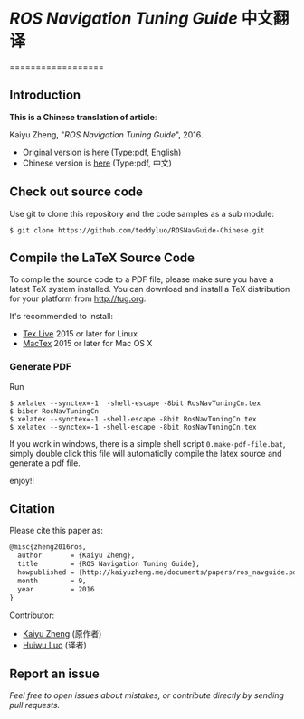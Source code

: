 # _ROS Navigation Tuning Guide_ 中文翻译
==================

## Introduction

**This is a Chinese translation of article**:

Kaiyu Zheng, "_*ROS Navigation Tuning Guide*_", 2016.

- Original version is [here](http://kaiyuzheng.me/documents/papers/ros_navguide.pdf) (Type:pdf, English)
- Chinese version is [here](RosNavTuningCn.pdf) (Type:pdf, 中文)

## Check out source code

Use git to clone this repository and the code samples as a sub module:

```shell
$ git clone https://github.com/teddyluo/ROSNavGuide-Chinese.git
```


## Compile the LaTeX Source Code

To compile the source code to a PDF file, please make sure you have a latest TeX
system installed. You can download and install a TeX distribution for your
platform from http://tug.org.

It's recommended to install:

- [Tex Live](http://tug.org/texlive/) 2015 or later for Linux
- [MacTex](http://tug.org/mactex/) 2015 or later for Mac OS X

### Generate PDF

Run

``` shell
$ xelatex --synctex=-1  -shell-escape -8bit RosNavTuningCn.tex
$ biber RosNavTuningCn
$ xelatex --synctex=-1 -shell-escape -8bit RosNavTuningCn.tex
$ xelatex --synctex=-1 -shell-escape -8bit RosNavTuningCn.tex
```

If you work in windows, there is a simple shell script `0.make-pdf-file.bat`, simply double click this file will automaticlly compile the latex source and generate a pdf file.

enjoy!!

## Citation
Please cite this paper as:
```tex
@misc{zheng2016ros,
  author       = {Kaiyu Zheng}, 
  title        = {ROS Navigation Tuning Guide},
  howpublished = {http://kaiyuzheng.me/documents/papers/ros_navguide.pdf},
  month        = 9,
  year         = 2016
}
```

Contributor:

- [Kaiyu Zheng](http://kaiyuzh.me) (原作者)
- [Huiwu Luo](https://github.com/teddyluo) (译者)

## Report an issue

_Feel free to open issues about mistakes, or contribute directly by sending pull requests._

